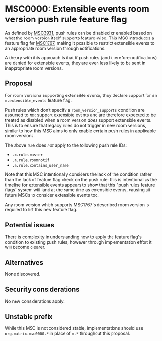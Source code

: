 # MSC0000: Extensible events room version push rule feature flag

As defined by [MSC3931](https://github.com/matrix-org/matrix-spec-proposals/pull/3931), push rules
can be disabled or enabled based on what the room version itself supports feature-wise. This MSC
introduces a feature flag for [MSC1767](https://github.com/matrix-org/matrix-spec-proposals/pull/1767),
making it possible to restrict extensible events to an appropriate room version through notifications.

A theory with this approach is that if push rules (and therefore notifications) are denied for extensible
events, they are even less likely to be sent in inappropriate room versions.

## Proposal

For room versions supporting extensible events, they declare support for an `m.extensible_events`
feature flag.

Push rules which don't specify a `room_version_supports` condition are assumed to *not* support
extensible events and are therefore expected to be treated as disabled when a room version *does*
support extensible events. This is to ensure that legacy rules do not trigger in new room versions,
similar to how this MSC aims to only enable certain push rules in applicable room versions.

The above rule does *not* apply to the following push rule IDs:
* `.m.rule.master`
* `.m.rule.roomnotif`
* `.m.rule.contains_user_name`

Note that this MSC intentionally considers the lack of the condition rather than the lack of feature
flag check on the push rule: this is intentional as the timeline for extensible events appears to
show that this "push rules feature flags" system will land at the same time as extensible events,
causing all future MSCs to consider extensible events too.

Any room version which supports MSC1767's described room version is required to list this new feature
flag.

## Potential issues

There is complexity in understanding how to apply the feature flag's condition to existing push rules,
however through implementation effort it will become clearer.

## Alternatives

None discovered.

## Security considerations

No new considerations apply.

## Unstable prefix

While this MSC is not considered stable, implementations should use `org.matrix.msc0000.*` in place of
`m.*` throughout this proposal.
